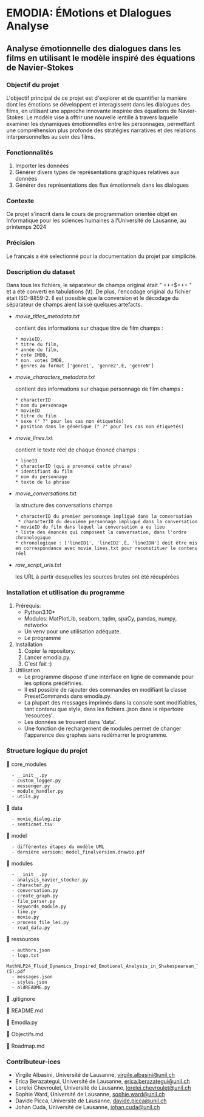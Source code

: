 # EMODIA: ÉMotions et DIalogues Analyse
## Analyse émotionnelle des dialogues dans les films en utilisant le modèle inspiré des équations de Navier-Stokes

### Objectif du projet
L'objectif principal de ce projet est d'explorer et de quantifier la manière dont les émotions se développent et interagissent dans les dialogues des films, en utilisant une approche innovante inspirée des équations de Navier-Stokes. Le modèle vise à offrir une nouvelle lentille à travers laquelle examiner les dynamiques émotionnelles entre les personnages, permettant une compréhension plus profonde des stratégies narratives et des relations interpersonnelles au sein des films.

### Fonctionnalités
1. Importer les données
2. Générer divers types de représentations graphiques relatives aux données
3. Générer des représentations des flux émotionnels dans les dialogues

### Contexte
Ce projet s'inscrit dans le cours de programmation orientée objet en Informatique pour les sciences humaines à l’Université de Lausanne, au printemps 2024

### Précision
Le français a été selectionné pour la documentation du projet par simplicité.

### Description du dataset
Dans tous les fichiers, le séparateur de champs original était " +++$+++ " et a été converti en tabulations (\t). De plus, l'encodage original du fichier était ISO-8859-2. Il est possible que la conversion et le décodage du séparateur de champs aient laissé quelques artefacts.

* _movie_titles_metadata.txt_

   contient des informations sur chaque titre de film
   champs :
  
      * movieID,
      * titre du film,
      * année du film,
      * cote IMDB,
      * non. votes IMDB,
      * genres au format ['genre1', 'genre2',É, 'genreN']
  
* _movie_characters_metadata.txt_

   contient des informations sur chaque personnage de film
   champs :
  
      * characterID
      * nom du personnage
      * movieID
      * titre du film
      * sexe (" ?" pour les cas non étiquetés)
      * position dans le générique (" ?" pour les cas non étiquetés)
  
* _movie_lines_.txt

   contient le texte réel de chaque énoncé
   champs :
  
      * lineID
      * characterID (qui a prononcé cette phrase)
      * identifiant du film
      * nom du personnage
      * texte de la phrase

* _movie_conversations_.txt

   la structure des conversations
   champs
  
      * characterID du premier personnage impliqué dans la conversation
       * characterID du deuxième personnage impliqué dans la conversation
      * movieID du film dans lequel la conversation a eu lieu
      * liste des énoncés qui composent la conversation, dans l'ordre chronologique
      * chronologique : ['lineID1', 'lineID2',É, 'lineIDN'] doit être mis en correspondance avec movie_lines.txt pour reconstituer le contenu réel

* _raw_script_urls.txt_
  
   les URL à partir desquelles les sources brutes ont été récupérées

### Installation et utilisation du programme
1. Prérequis:
   * Python3.10+
   * Modules: MatPlotLib, seaborn, tqdm, spaCy, pandas, numpy, networkx
   * Un venv pour une utilisation adéquate.
   * Le programme
3. Installation
   1. Copier la repository.
   2. Lancer emodia.py.
   3. C'est fait :)
5. Utilisation
   * Le programme dispose d'une interface en ligne de commande pour les options prédéfinies.
   * Il est possible de rajouter des commandes en modifiant la classe PresetCommands dans emodia.py.
   * La plupart des messages imprimés dans la console sont modifiables, tant contenu que style, dans les fichiers .json dans le répertoire 'resources'.
   * Les données se trouvent dans 'data'.
   * Une fonction de rechargement de modules permet de changer l'apparence des graphes sans redémarrer le programme.  

### Structure logique du projet 

📁 core_modules

      - __init__.py
      - custom_logger.py
      - messenger.py
      - module_handler.py
      - utils.py

📁 data 

      - movie_dialog.zip
      - senticnet.tsv

📁 model

      - différentes étapes du modèle UML
      - dernière version: model_finalversion.drawio.pdf
      

📁 modules 

      - __init__.py
      - analysis_navier_stocker.py
      - character.py
      - conversation.py
      - create_graph.py
      - file_parser.py
      - keywords_module.py
      - line.py
      - movie.py
      - process_file_lei.py
      - read_data.py

📁 ressources

      - authors.json
      - logo.txt
      - MathNLP24_Fluid_Dynamics_Inspired_Emotional_Analysis_in_Shakespearean_Tragedies_A_Novel_Computational_Linguistics_Mtehodology (5).pdf
      - messages.json
      - styles.json
      - oldREADME.py

📄 .gitignore

📄 README.md

📄 Emodia.py

📄 Objectifs.md

📄 Roadmap.md

### Contributeur-ices 
- Virgile Albasini, Université de Lausanne, virgile.albasini@unil.ch
- Erica Berazategui, Université de Lausanne, erica.berazategui@unil.ch
- Lorelei Chevroulet, Université de Lausanne, lorelei.chevroulet@unil.ch
- Sophie Ward, Université de Lausanne, sophie.ward@unil.ch
- Davide Picca, Université de Lausanne, davide.picca@unil.ch
- Johan Cuda, Université de Lausanne, johan.cuda@unil.ch